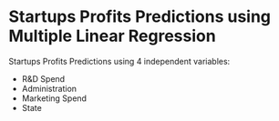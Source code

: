 # Startups Profits Predictions using Multiple Linear Regression
  
Startups Profits Predictions using 4 independent variables:
- R&D Spend	
- Administration
- Marketing Spend
- State
